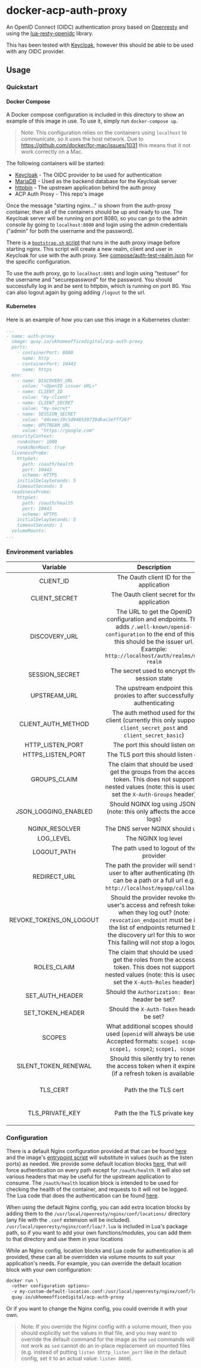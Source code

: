 # docker-acp-auth-proxy

An OpenID Connect (OIDC) authentication proxy based on [Openresty](https://github.com/openresty/docker-openresty/) and using the [lua-resty-openidc](https://github.com/zmartzone/lua-resty-openidc) library.

This has been tested with [Keycloak](https://www.keycloak.org/), however this should be able to be used with any OIDC provider.

## Usage

### Quickstart
#### Docker Compose

A Docker compose configuration is included in this directory to show an example of this image in use. To use it, simply run `docker-compose up`.

> Note: This configuration relies on the containers using `localhost` to communicate, so it uses the host network. Due to https://github.com/docker/for-mac/issues/1031 this means that it not work correctly on a Mac.

The following containers will be started:

- [Keycloak](https://hub.docker.com/r/jboss/keycloak) - The OIDC provider to be used for authentication
- [MariaDB](https://hub.docker.com/_/mariadb) - Used as the backend database for the Keycloak server
- [httpbin](https://hub.docker.com/r/kennethreitz/httpbin) - The upstream application behind the auth proxy
- ACP Auth Proxy - This repo's image

Once the message "starting nginx..." is shown from the auth-proxy container, then all of the containers should be up and ready to use. The Keycloak server will be running on port 8080, so you can go to the admin console by going to `localhost:8080` and login using the admin credentials ("admin" for both the username and the password).

There is a [`bootstrap.sh` script](compose/bootstrap.sh) that runs in the auth proxy image before starting nginx. This script will create a new realm, client and user in Keycloak for use with the auth proxy. See [compose/auth-test-realm.json](compose/auth-test-realm.json) for the specific configuration.

To use the auth proxy, go to `localhost:8081` and login using "testuser" for the username and "securepassword" for the password. You should successfully log in and be sent to httpbin, which is running on port 80. You can also logout again by going adding `/logout` to the url.

#### Kubernetes

Here is an example of how you can use this image in a Kubernetes cluster:

```yaml
...
- name: auth-proxy
  image: quay.io/ukhomeofficedigital/acp-auth-proxy
  ports:
    - containerPort: 8080
      name: http
    - containerPort: 10443
      name: https
  env:
    - name: DISCOVERY_URL
      value: "<OpenID issuer URL>"
    - name: CLIENT_ID
      value: "my-client"
    - name: CLIENT_SECRET
      value: "my-secret"
    - name: SESSION_SECRET
      value: "d4ceec19c5d948539739dbac2efff26f"
    - name: UPSTREAM_URL
      value: "https://google.com"
  securityContext:
    runAsUser: 1000
    runAsNonRoot: true
  livenessProbe:
    httpGet:
      path: /oauth/health
      port: 10443
      scheme: HTTPS
    initialDelaySeconds: 5
    timeoutSeconds: 5
  readinessProbe:
    httpGet:
      path: /oauth/health
      port: 10443
      scheme: HTTPS
    initialDelaySeconds: 5
    timeoutSeconds: 1
  volumeMounts:
...
```

### Environment variables

| Variable | Description | Required | Default |
|:--------:|:-----------:|:--------:|:-------:|
| CLIENT_ID | The Oauth client ID for the application | Y | N/A |
| CLIENT_SECRET | The Oauth client secret for the application | Y | N/A |
| DISCOVERY_URL | The URL to get the OpenID configuration and endpoints. This adds `/.well-known/openid-configuration` to the end of this so this should be the issuer url. Example: `http://localhost/auth/realms/my-realm` | Y | N/A |
| SESSION_SECRET | The secret used to encrypt the session state | Y | N/A |
| UPSTREAM_URL | The upstream endpoint this proxies to after successfully authenticating | Y | N/A |
| CLIENT_AUTH_METHOD | The auth method used for the client (currently this only supports `client_secret_post` and `client_secret_basic`) | N | `client_secret_post` |
| HTTP_LISTEN_PORT | The port this should listen on | N | `8080` |
| HTTPS_LISTEN_PORT | The TLS port this should listen on | N | `10443` |
| GROUPS_CLAIM | The claim that should be used to get the groups from the access token. This does not support nested values (note: this is used to set the `X-Auth-Groups` header) | N | N\A |
| JSON_LOGGING_ENABLED | Should NGINX log using JSON? (note: this only affects the access logs) | N | `true` |
| NGINX_RESOLVER | The DNS server NGINX should use | N | `8.8.8.8` |
| LOG_LEVEL | The NGINX log level | N | `info` |
| LOGOUT_PATH | The path used to logout of the provider | N | `/oauth/logout` |
| REDIRECT_URL | The path the provider will send the user to after authenticating (this can be a path or a full url e.g. `http://localhost/myapp/callback`) | N | `/oauth/callback` |
| REVOKE_TOKENS_ON_LOGOUT | Should the provider revoke the user's access and refresh tokens when they log out? (note: `revocation_endpoint` must be in the list of endpoints returned by the discovery url for this to work. This failing will not stop a logout) | N | `true` |
| ROLES_CLAIM | The claim that should be used to get the roles from the access token. This does not support nested values (note: this is used to set the `X-Auth-Roles` header) | N | `['realm_access']['roles']` |
| SET_AUTH_HEADER | Should the `Authorization: Bearer` header be set? | N | `true` |
| SET_TOKEN_HEADER | Should the `X-Auth-Token` header be set? | N | `true` |
| SCOPES | What additional scopes should be used (`openid` will always be used). Accepted formats: `scope1 scope2`; `scope1, scope2`; `scope1, scope2` | N | N/A |
| SILENT_TOKEN_RENEWAL | Should this silently try to renew the access token when it expires? (if a refresh token is available) | N | `false` |
| TLS_CERT | Path the the TLS cert | N | `/certs/tlscert.crt` (note: this is self-signed) |
| TLS_PRIVATE_KEY | Path the the TLS private key | N | `/certs/tlskey.key` (note: this is self-signed) |

### Configuration

There is a default Nginx configuration provided at that can be found [here](config/nginx.conf) and the image's [entrypoint script](entrypoint.sh) will substitute in values (such as the listen ports) as needed.
We provide some default location blocks [here](config/locations/), that will force authentication on every path except for `/oauth/health`. It will also set various headers that may be useful for the upstream application to consume. The `/oauth/health` location block is intended to be used for checking the health of the container, and requests to it will not be logged. The Lua code that does the authentication can be found [here](config/lua/authenticate.lua).

When using the default Nginx config, you can add extra location blocks by adding them to the `/usr/local/openresty/nginx/conf/locations/` directory (any file with the `.conf` extension will be included). `/usr/local/openresty/nginx/conf/lua/?.lua` is included in Lua's package path, so if you want to add your own functions/modules, you can add them to that directory and use them in your locations

While an Nginx config, location blocks and Lua code for authentication is all provided, these can all be overridden via volume mounts to suit your application's needs. For example, you can override the default location block with your own configuration:
```bash
docker run \
  <other configuration options>
  -v my-custom-default-location.conf:/usr/local/openresty/nginx/conf/locations/default.conf
  quay.io/ukhomeofficedigital/acp-auth-proxy
```
Or if you want to change the Nginx config, you could override it with your own.
> Note: If you override the Nginx config with a volume mount, then you should explicitly set the values in that file, and you may want to override the default command for the image as the `sed` commands will not work as `sed` cannot do an in-place replacement on mounted files (e.g. instead of putting `listen $http_listen_port` like in the default config, set it to an actual value: `listen 8080`).
